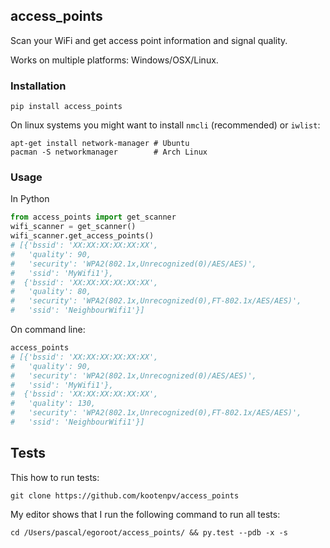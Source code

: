 ## access_points

Scan your WiFi and get access point information and signal quality.

Works on multiple platforms: Windows/OSX/Linux.

### Installation

    pip install access_points

On linux systems you might want to install `nmcli` (recommended) or `iwlist`:

    apt-get install network-manager # Ubuntu
    pacman -S networkmanager        # Arch Linux


### Usage

In Python

```python
from access_points import get_scanner
wifi_scanner = get_scanner()
wifi_scanner.get_access_points()
# [{'bssid': 'XX:XX:XX:XX:XX:XX',
#   'quality': 90,
#   'security': 'WPA2(802.1x,Unrecognized(0)/AES/AES)',
#   'ssid': 'MyWifi1'},
#  {'bssid': 'XX:XX:XX:XX:XX:XX',
#   'quality': 80,
#   'security': 'WPA2(802.1x,Unrecognized(0),FT-802.1x/AES/AES)',
#   'ssid': 'NeighbourWifi1'}]
```

On command line:

```bash
access_points
# [{'bssid': 'XX:XX:XX:XX:XX:XX',
#   'quality': 90,
#   'security': 'WPA2(802.1x,Unrecognized(0)/AES/AES)',
#   'ssid': 'MyWifi1'},
#  {'bssid': 'XX:XX:XX:XX:XX:XX',
#   'quality': 130,
#   'security': 'WPA2(802.1x,Unrecognized(0),FT-802.1x/AES/AES)',
#   'ssid': 'NeighbourWifi1'}]
```

## Tests

This how to run tests:

    git clone https://github.com/kootenpv/access_points

My editor shows that I run the following command to run all tests:

    cd /Users/pascal/egoroot/access_points/ && py.test --pdb -x -s
